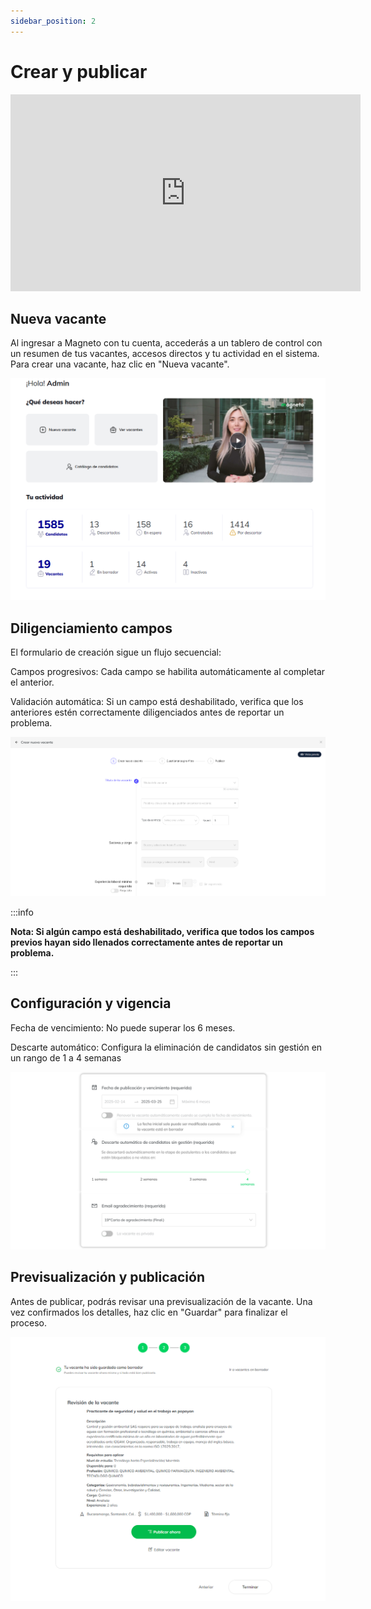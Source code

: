 ```yaml
---
sidebar_position: 2
---
```


# Crear y publicar

<iframe width="560" height="315" src="https://www.youtube.com/embed/2vceKohbRT8" title="YouTube video player" frameborder="0" allow="accelerometer; autoplay; clipboard-write; encrypted-media; gyroscope; picture-in-picture" allowfullscreen></iframe>

## Nueva vacante

Al ingresar a Magneto con tu cuenta, accederás a un tablero de control con un resumen de tus vacantes, accesos directos y tu actividad en el sistema. Para crear una vacante, haz clic en "Nueva vacante".

![New Vacancy](./img/newVacancy.png)

## Diligenciamiento campos 
El formulario de creación sigue un flujo secuencial:

Campos progresivos: Cada campo se habilita automáticamente al completar el anterior.

Validación automática: Si un campo está deshabilitado, verifica que los anteriores estén correctamente diligenciados antes de reportar un problema.

![Fields](./img/fields.png)

:::info

**Nota: Si algún campo está deshabilitado, verifica que todos los campos previos hayan sido llenados correctamente antes de reportar un problema.**

:::

## Configuración y vigencia

Fecha de vencimiento: No puede superar los 6 meses.

Descarte automático: Configura la eliminación de candidatos sin gestión en un rango de 1 a 4 semanas

![Validity](./img/validity.png)

## Previsualización y publicación 

Antes de publicar, podrás revisar una previsualización de la vacante. Una vez confirmados los detalles, haz clic en "Guardar" para finalizar el proceso.

![Preview](./img/preview.png)